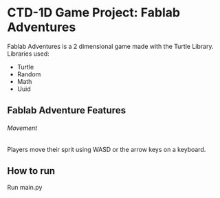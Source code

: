 # CTD-1D Game Project: Fablab Adventures 

Fablab Adventures is a 2 dimensional game made with the Turtle Library. 
Libraries used:
- Turtle
- Random 
- Math
- Uuid

## Fablab Adventure Features 

###### Movement
Players move their sprit using WASD or the arrow keys on a keyboard. 

## How to run 
Run main.py